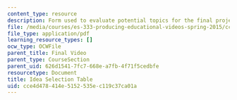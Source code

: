 ```yaml
---
content_type: resource
description: Form used to evaluate potential topics for the final project of the course.
file: /media/courses/es-333-producing-educational-videos-spring-2015/cce4d478414e5152535ec119c37ca01a_MITES_333S15_idea-selectn.pdf
file_type: application/pdf
learning_resource_types: []
ocw_type: OCWFile
parent_title: Final Video
parent_type: CourseSection
parent_uid: 626d1541-7fc7-668e-a7fb-4f71f5cedbfe
resourcetype: Document
title: Idea Selection Table
uid: cce4d478-414e-5152-535e-c119c37ca01a
---
```

